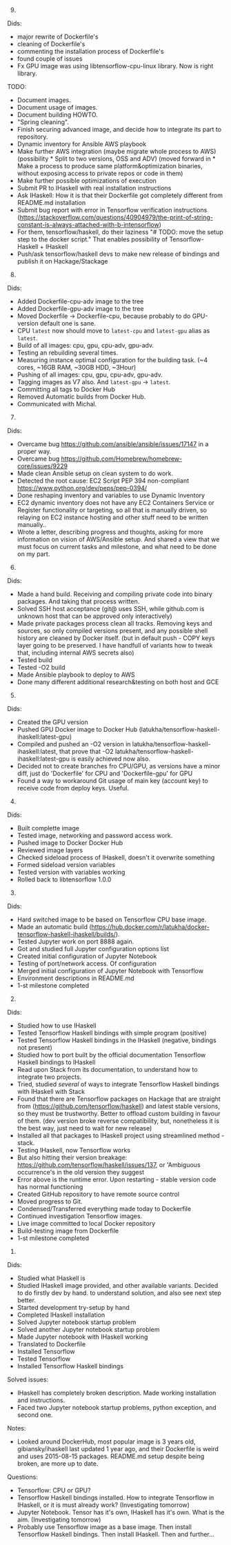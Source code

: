 9.
Dids:
* major rewrite of Dockerfile's
* cleaning of Dockerfile's
* commenting the installation process of Dockerfile's
* found couple of issues
* Fx GPU image was using libtensorflow-cpu-linux library. Now is right library.


TODO:
* Document images.
* Document usage of images.
* Document building HOWTO.
* "Spring cleaning".
* Finish securing advanced image, and decide how to integrate its part to repository.
* Dynamic inventory for Ansible AWS playbook
* Make further AWS integration (maybe migrate whole process to AWS)
(possibility * Split to two versions, OSS and ADV)
(moved forward in * Make a process to produce same platform&optimization binaries, without exposing access to private repos or code in them)
* Make  further possible optimizations of execution
* Submit PR to IHaskell with real installation instructions
* Ask IHaskell: How it is that their Dockerfile got completely different from README.md installation
* Submit bug report with error in Tensorflow verification instructions
(https://stackoverflow.com/questions/40904979/the-print-of-string-constant-is-always-attached-with-b-intensorflow)
* For them, tensorflow/haskell, do their laziness "# TODO: move the setup step to the docker script." That enables possibility of Tensorflow-Haskell + IHaskell
* Push/ask tensorflow/haskell devs to make new release of bindings and publish it on Hackage/Stackage


8.
Dids:
* Added Dockerfile-cpu-adv image to the tree
* Added Dockerfile-gpu-adv image to the tree
* Moved Dockerfile -> Dockerfile-cpu, because probably to do GPU-version default one is sane.
* CPU `latest` now should move to `latest-cpu` and `latest-gpu` alias as `latest`.
* Build of all images: cpu, gpu, cpu-adv, gpu-adv.
* Testing an rebuilding several times.
* Measuring instance optimal configuration for the building task. (~4 cores, ~16GB RAM, ~30GB HDD, ~3Hour)
* Pushing of all images: cpu, gpu, cpu-adv, gpu-adv.
* Tagging images as V7 also. And `latest-gpu` -> `latest`.
* Committing all tags to Docker Hub
* Removed Automatic builds from Docker Hub.
* Communicated with Michal.

7.
Dids:
* Overcame bug https://github.com/ansible/ansible/issues/17147 in a proper way.
* Overcame bug https://github.com/Homebrew/homebrew-core/issues/9229
* Made clean Ansible setup on clean system to do work.
* Detected the root cause: EC2 Script PEP 394 non-compliant https://www.python.org/dev/peps/pep-0394/
* Done reshaping inventory and variables to use Dynamic Inventory
* EC2 dynamic inventory does not have any EC2 Containers Service or Register functionality or targeting, so all that is manually driven, so relaying on EC2 instance hosting and other stuff need to be written manually..
* Wrote a letter, describing progress and thoughts, asking for more information on vision of AWS/Ansible setup. And shared a view that we must focus on current tasks and milestone, and what need to be done on my part.

6.
Dids:
* Made a hand build. Receiving and compiling private code into binary packages. And taking that process written.
* Solved SSH host acceptance (git@ uses SSH, while github.com is unknown host that can be approved only interactively)
* Made private packages process clean all tracks. Removing keys and sources, so only compiled versions present, and any possible shell history are cleaned by Docker itself. (but in default push - COPY keys layer going to be preserved. I have handfull of variants how to tweak that, including internal AWS secrets also)
* Tested build
* Tested -O2 build
* Made Ansible playbook to deploy to AWS
* Done many different additional research&testing on both host and GCE

5.
Dids:
* Created the GPU version
* Pushed GPU Docker image to Docker Hub (latukha/tensorflow-haskell-ihaskell:latest-gpu)
* Compiled and pushed an -O2 version in latukha/tensorflow-haskell-ihaskell:latest, that prove that -O2 latukha/tensorflow-haskell-ihaskell:latest-gpu is easily achieved now also.
* Decided not to create branches fro CPU/GPU, as versions have a minor diff, just do 'Dockerfile' for CPU and 'Dockerfile-gpu' for GPU
* Found a way to workaround Git usage of main key (account key) to receive code from deploy keys. Useful.

4.
Dids:
* Built complette image
* Tested image, networking and password access work.
* Pushed image to Docker Docker Hub
* Reviewed image layers
* Checked sideload process of IHaskell, doesn't it overwrite something
* Formed sideload version variables
* Tested version with variables working
* Rolled back to libtensorflow 1.0.0


3.
Dids:
* Hard switched image to be based on Tensorflow CPU base image.
* Made an automatic build (https://hub.docker.com/r/latukha/docker-tensorflow-haskell-ihaskell/builds/).
* Tested Jupyter work on port 8888 again.
* Got and studied full Jupyter configuration options list
* Created initial configuration of Jupyter Notebook
* Testing of port/network access. Of configuration
* Merged initial configuration of Jupyter Notebook with Tensorflow
* Environment descriptions in README.md
* 1-st milestone completed

2.
Dids:
* Studied how to use IHaskell
* Tested Tensorflow Haskell bindings with simple program (positive)
* Tested Tensorflow Haskell bindings in the IHaskell (negative, bindings not present)
* Studied how to port built by the official documentation Tensorflow Haskell bindings to IHaskell
* Read upon Stack from its documentation, to understand how to integrate two projects.
* Tried, studied _several_ of ways to integrate Tensorflow Haskell bindings with IHaskell with Stack
* Found that there are Tensorflow packages on Hackage that are straight from (https://github.com/tensorflow/haskell) and latest stable versions, so they must be trustworthy. Better to offload custom building in favour of them. (dev version broke reverse compatibility, but, nonetheless it is the best way, just need to wait for new release)
* Installed all that packages to IHaskell project using streamlined method - stack.
* Testing IHaskell, now Tensorflow works
* But also hitting their version breakage: https://github.com/tensorflow/haskell/issues/137, or 'Ambiguous occurrence's in the old version they suggest
* Error above is the runtime error. Upon restarting - stable version code has normal functioning
* Created GitHub repository to have remote source control
* Moved progress to Git.
* Condensed/Transferred everything made today to Dockerfile
* Continued investigation Tensorflow images.
* Live image committed to local Docker repository
* Build-testing image from Dockerfile
* 1-st milestone completed

1.
Dids:
* Studied what IHaskell is
* Studied IHaskell image provided, and other available variants. Decided to do firstly dev by hand. to understand solution, and also see next step better.
* Started development try-setup by hand
* Completed IHaskell installation
* Solved Jupyter notebook startup problem
* Solved another Jupyter notebook startup problem
* Made Jupyter notebook with IHaskell working
* Translated to Dockerfile
* Installed Tensorflow
* Tested Tensorflow
* Installed Tensorflow Haskell bindings

Solved issues:
* IHaskell has completely broken description. Made working installation and instructions.
* Faced two Jupyter notebook startup problems, python exception, and second one.

Notes:
* Looked around DockerHub, most popular image is 3 years old, gibiansky/ihaskell last updated 1 year ago, and their Dockerfile is weird and uses 2015-08-15 packages. README.md setup despite being broken, are more up to date. 

Questions:
* Tensorflow: CPU or GPU?
* Tensorflow Haskell bindings installed. How to integrate Tensorflow in IHaskell, or it is must already work? (Investigating tomorrow)
* Jupyter Notebook. Tensor has it's own, IHaskell has it's own. What is the aim. (Investigating tomorrow)
* Probably use Tensorflow image as a base image. Then install Tensorflow Haskell bindings. Then install IHaskell. Then and further...
